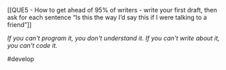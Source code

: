 
[[QUE5 - How to get ahead of 95% of writers - write your first draft, then ask for each sentence “Is this the way I’d say this if I were talking to a friend”]]

*If you can't program it, you don't understand it. If you can't write about it, you can't code it.*

#develop 